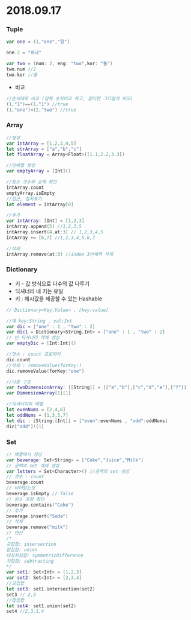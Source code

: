 # 2018.09.17

### Tuple

```swift
var one = (1,"one","일")

one.2 = "하나"

var two = (num: 2, eng: "two",kor: "둘")
two.num //2
two.kor //둘
```

* 비교

```swift
//순서대로 비교 (앞쪽 숫자비교 하고, 같다면 그다음꺼 비교)
(1,"1")==(1,"1") //true
(1,"one")<(2,"two") //true
```



### Array

```swift
//생성
var intArray = [1,2,3,4,5]
let strArray = ["a","b","c"]
let floatArray = Array<Float>([1.1,2.2,3.3])
```

```swift
//빈배열 생성
var emptyArray = [Int]()
```

 ```swift
//원소 갯수와 공백 확인
intArray.count
emptyArray.isEmpty
//접근, 첨자표기
let element = intArray[0]
 ```

```swift
//추가
var intArray: [Int] = [1,2,3]
intArray.append(5) //1,2,3,5
intArray.insert(4,at:3) // 1,2,3,4,5
intArray += [6,7] //1,2,3,4,5,6,7
```

```swift
//삭제
intArray.remove(at:3) //index 3번째꺼 삭제
```



### Dictionary

* 키 - 값 방식으로 다수의 값 다루기
* 딕셔너리 내 키는 유일
* 키 : 해시값을 제공할 수 있는 Hashable

```swift
// Dictionary<Key,Value> , [key:value] 

//예 key:String , val:Int
var dic = ["one" : 1 , "two" : 2]
var dic1 = Dictionary<String,Int> = ["one" : 1 , "two" : 2]
// 빈 딕셔너리 객체 생성
var emptyDic = [Int:Int]()
```

```swift
//갯수 : count 프로퍼티
dic.count
//삭제 : removeValue(forKey:)
dic.removeValue(forKey:"one")

```

```swift
//다중 구조
var twoDimensionArray: [[String]] = [["a","b"],["c","d","e"],["f"]]
var DimensionArray[1][1]

//딕셔너리와 배열
let evenNums = [2,4,6]
let oddNums = [1,3,5,7]
let dic : [String:[Int]] = ["even":evenNums , "odd":oddNums]
dic["odd"]![1]
```



### Set

```swift
// 배열에서 생성
var beverage: Set<String> = ["Coke","Juice","Milk"]
// 공백의 set 객체 생성
var letters = Set<Character>() //공백의 set 생성
// 갯수 : count
beverage.count
// 비어있는것
beverage.isEmpty // false
// 원소 포함 확인
beverage.contains("Coke")
// 추가
beverage.insert("Soda")
// 삭제
beverage.remove("milk")
// 연산
/* 
교집합: insersection
합집합: union
대칭차집합: symmetricDifference
차집합: subtracting
*/
var set1: Set<Int> = [1,2,3]
var set2: Set<Int> = [2,3,4]
//교집합
let set3: set1.intersection(set2)
set3 // 2,3
//합집합
let set4: set1.union(set2)
set4 //2,3,1,4
```





